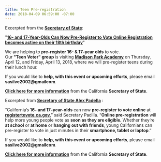 ```yaml
---
title: Teen Pre-registration
date: 2018-04-09 06:59:00 -07:00
---
```


Excerpted from the [**Secretary of State**](http://www.sos.ca.gov/administration/):

"[**16- and 17-Year-Olds Can Now Pre-Register to Vote Online
Registration becomes active on their 18th birthday**](http://www.sos.ca.gov/administration/news-releases-and-advisories/2017-news-releases-and-advisories/16-and-17-year-olds-can-now-pre-register-vote-online/)" 

We are helping to **pre-register 16- & 17-year olds** to vote.  
Our **"Teen Voter" group** is visiting [**Madison Park Academy**](https://www.ousd.org/madison) on Thursday, April 12, and Friday, April 13, 2018, where we will pre-register teens during their lunch hour.

If you would like to **help, with this event or upcoming efforts**, please email **sasilve2002@gmailcom**. 

[**Click here for more information**](http://www.sos.ca.gov/elections/voter-registration/) from the California **Secretary of State**.

Excerpted from [**Secretary of State Alex Padella**](http://www.sos.ca.gov/administration/news-releases-and-advisories/2017-news-releases-and-advisories/16-and-17-year-olds-can-now-pre-register-vote-online/) :

“California’s **16- and 17-year-olds** can now **pre-register to vote online** at [**registertovote.ca.gov**](http://registertovote.ca.gov/),” said Secretary Padilla. “**Online pre-registration** will help more young people vote as **soon as they are eligible**. Whether they’re **at school** or **at home** or **hanging out with friends**, young Californians can pre-register to vote in just minutes in their **smartphone, tablet or laptop**.” 

If you would like to **help, with this event or upcoming efforts**, please email **sasilve2002@gmailcom**. 

[**Click here for more information**](http://www.sos.ca.gov/elections/voter-registration/) from the California **Secretary of State**.
